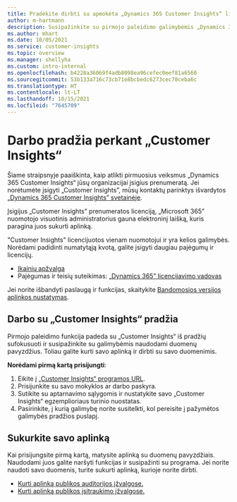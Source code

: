 ```yaml
---
title: Pradėkite dirbti su apmokėta „Dynamics 365 Customer Insights“ licencija
author: m-hartmann
description: Susipažinkite su pirmojo paleidimo galimybėmis „Dynamics 365 Customer Insights“ ir susipažinkite su jo galimybėmis.
ms.author: mhart
ms.date: 10/05/2021
ms.service: customer-insights
ms.topic: overview
ms.manager: shellyha
ms.custom: intro-internal
ms.openlocfilehash: b4228a36069f4adb8098ea96cefec0eef81a6560
ms.sourcegitcommit: 53b133a716c73cb71e8bcbedc6273cec70ceba6c
ms.translationtype: HT
ms.contentlocale: lt-LT
ms.lasthandoff: 10/15/2021
ms.locfileid: "7645709"
---
```

# <a name="get-started-after-purchasing-customer-insights"></a>Darbo pradžia perkant „Customer Insights“

Šiame straipsnyje paaiškinta, kaip atlikti pirmuosius veiksmus „Dynamics 365 Customer Insights“ jūsų organizacijai įsigius prenumeratą. Jei norėtumėte įsigyti „Customer Insights”, mūsų kontaktų parinktys išvardytos [„Dynamics 365 Customer Insights” svetainėje](https://dynamics.microsoft.com/ai/customer-insights/). 

Įsigijus „Customer Insights” prenumeratos licenciją, „Microsoft 365” nuomotojo visuotinis administratorius gauna elektroninį laišką, kuris paragina juos sukurti aplinką. 

"Customer Insights" licencijuotos vienam nuomotojui ir yra kelios galimybės. Norėdami padidinti numatytąją kvotą, galite įsigyti daugiau pajėgumų ir licencijų. 
- [Įkainių apžvalga](https://dynamics.microsoft.com/ai/customer-insights/pricing/)
- Pajėgumas ir teisių suteikimas: [„Dynamics 365” licencijavimo vadovas](https://go.microsoft.com/fwlink/?LinkId=866544)

Jei norite išbandyti paslaugą ir funkcijas, skaitykite [Bandomosios versijos aplinkos nustatymas](trial-signup.md).

## <a name="start-with-customer-insights"></a>Darbo su „Customer Insights“ pradžia

Pirmojo paleidimo funkcija padeda su „Customer Insights“ iš pradžių sufokusuoti ir susipažinkite su galimybėmis naudodami duomenų pavyzdžius. Toliau galite kurti savo aplinką ir dirbti su savo duomenimis.

**Norėdami pirmą kartą prisijungti**:

1. Eikite į [„Customer Insights“ programos URL](https://home.ci.ai.dynamics.com).
1. Prisijunkite su savo mokyklos ar darbo paskyra. 
1. Sutikite su aptarnavimo sąlygomis ir nustatykite savo „Customer Insights“ egzemplioriaus turinio nuostatas.
1. Pasirinkite, į kurią galimybę norite susitelkti, kol pereisite į pažymėtos galimybės pradžios puslapį.

## <a name="create-your-own-environment"></a>Sukurkite savo aplinką

Kai prisijungsite pirmą kartą, matysite aplinką su duomenų pavyzdžiais. Naudodami juos galite naršyti funkcijas ir susipažinti su programa. Jei norite naudoti savo duomenis, turite sukurti aplinką, kurioje norite dirbti.

- [Kurti aplinką publikos auditorijos įžvalgose.](audience-insights/get-started-paid.md)
- [Kurti aplinką publikos įsitraukimo įžvalgose.](engagement-insights/create-new-environment.md) 



